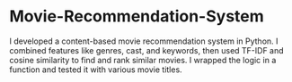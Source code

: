 # Movie-Recommendation-System
I developed a content-based movie recommendation system in Python. I combined features like genres, cast, and keywords, then used TF-IDF and cosine similarity to find and rank similar movies. I wrapped the logic in a function and tested it with various movie titles.
